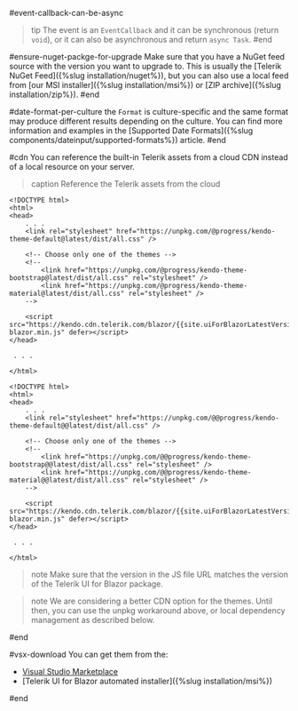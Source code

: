 #event-callback-can-be-async
>tip The event is an `EventCallback` and it can be synchronous (return `void`), or it can also be asynchronous and return `async Task`.
#end

#ensure-nuget-packge-for-upgrade
Make sure that you have a NuGet feed source with the version you want to upgrade to. This is usually the [Telerik NuGet Feed]({%slug installation/nuget%}), but you can also use a local feed from [our MSI installer]({%slug installation/msi%}) or [ZIP archive]({%slug installation/zip%}).
#end

#date-format-per-culture
the `Format` is culture-specific and the same format may produce different results depending on the culture. You can find more information and examples in the [Supported Date Formats]({%slug components/dateinput/supported-formats%}) article.
#end

#cdn
You can reference the built-in Telerik assets from a cloud CDN instead of a local resource on your server.

>caption Reference the Telerik assets from the cloud

````ClientApp
<!DOCTYPE html>
<html>
<head>
    . . .
    <link rel="stylesheet" href="https://unpkg.com/@progress/kendo-theme-default@latest/dist/all.css" />
    
    <!-- Choose only one of the themes -->
    <!-- 
        <link href="https://unpkg.com/@progress/kendo-theme-bootstrap@latest/dist/all.css" rel="stylesheet" />
        <link href="https://unpkg.com/@progress/kendo-theme-material@latest/dist/all.css" rel="stylesheet" />
    -->
    
    <script src="https://kendo.cdn.telerik.com/blazor/{{site.uiForBlazorLatestVersion}}/telerik-blazor.min.js" defer></script>
</head>

 . . .
 
</html>
````
````ServerApp
<!DOCTYPE html>
<html>
<head>
    . . .
    <link rel="stylesheet" href="https://unpkg.com/@@progress/kendo-theme-default@@latest/dist/all.css" />
    
    <!-- Choose only one of the themes -->
    <!-- 
        <link href="https://unpkg.com/@@progress/kendo-theme-bootstrap@@latest/dist/all.css" rel="stylesheet" />
        <link href="https://unpkg.com/@@progress/kendo-theme-material@@latest/dist/all.css" rel="stylesheet" />
    -->
    
    <script src="https://kendo.cdn.telerik.com/blazor/{{site.uiForBlazorLatestVersion}}/telerik-blazor.min.js" defer></script>
</head>

 . . .
 
</html>
````

>note Make sure that the version in the JS file URL matches the version of the Telerik UI for Blazor package.

>note We are considering a better CDN option for the themes. Until then, you can use the unpkg workaround above, or local dependency management as described below.

#end



#vsx-download
You can get them from the:

* [Visual Studio Marketplace](https://marketplace.visualstudio.com/items?itemName=TelerikInc.TelerikBlazorVSExtensions)
* [Telerik UI for Blazor automated installer]({%slug installation/msi%})

#end